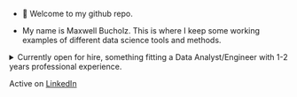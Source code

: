 - 👋 Welcome to my github repo.

- My name is Maxwell Bucholz. This is where I keep some working examples of different data science tools and methods.

<details>
    <summary>Currently open for hire, something fitting a Data Analyst/Engineer with 1-2 years professional experience.</summary>
    
1-2 years professional experience + Bachelors
Looking for a Hybrid position, great with Python
<details>
    <summary>As a Data Engineer at Booz Allen Hamilton (Sep 2022 - Present):</summary>

    Python, SQL, Databricks, Jupyter, Google Colab, Tableau
    APIs, Requests/Yapki, Pandas, Numpy, pickle, regex
    Monte Carlo and other statistical methods, vectorization of existing code
    Database stand-up, augmentation to existing data portfolio, automation for data ingest/output
</details>
<details>
    <summary>As an Intern at StreetShares (May - August 2019):</summary>
    
    Python, R, Tableau, Tableau Prep, Microsoft Suite
    Data Aggregation from seperate on-site servers through tableau prep to Tableau
    Presented final products to sales team and CFO
</details>


    Most Recently (past 3 months: )Volunteered as a student mentor representing Booz Allen Hamilton partnered with the Mark Cuban Foundation
    Attended multiple AI conferences discussing modern AI applications and solutions for cross-domain business problems (healthcare, security, DEIA, Space, etc.)
    Completed a refresher class through Booz Allen Hamilton titled "Deep Learning for NLP" (check repo :bowtie:)
 </details>



Active on [LinkedIn](https://www.linkedin.com/in/maxwell-bucholz-18b67318a/)

<!---
maxwellabgit/maxwellabgit is a ✨ special ✨ repository because its `README.md` (this file) appears on your GitHub profile.
You can click the Preview link to take a look at your changes.
--->
